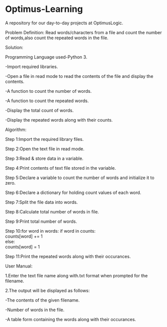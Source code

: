# Optimus-Learning
A repository for our day-to-day projects at OptimusLogic.

Problem Definition:
Read words/characters from a file and count the number of words,also count the repeated words in the file.

Solution:

Programming Language used-Python 3.

-Import required libraries.

-Open a file in read mode to read the contents of the file and display the contents.

-A function to count the number of words.

-A function to count the repeated words.

-Display the total count of words.

-Display the repeated words along with their counts.


Algorithm:

Step 1:Import the required library files. 

Step 2:Open the text file in read mode. 

Step 3:Read & store data in a variable.

Step 4:Print contents of text file stored in the variable. 

Step 5:Declare a variable to count the number of words and initialize it to zero.

Step 6:Declare a dictionary for holding count values of each word.

Step 7:Split the file data into words.

Step 8:Calculate total number of words in file.

Step 9:Print total number of words.

Step 10:for word in words:
          if word in counts:                  
              counts[word] += 1               
          else:                               
              counts[word] = 1

Step 11:Print the repeated words along with their occurances.


User Manual:

1.Enter the text file name along with.txt format when prompted for the filename.

2.The output will be displayed as follows:
  
  -The contents of the given filename.
  
  -Number of words in the file.
  
  -A table form containing the words along with their occurances.
